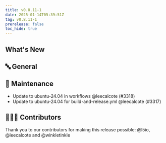 ```yaml
---
title: v0.8.11-1
date: 2025-01-14T05:39:51Z
tag: v0.8.11-1
prerelease: false
toc_hide: true
---
```


## What's New
## 🔤 General
## 🧰 Maintenance

- Update to ubuntu-24.04 in workflows @leecalcote (#3318)
- Update to ubuntu-24.04 for build-and-release.yml @leecalcote (#3317)

## 👨🏽‍💻 Contributors

Thank you to our contributors for making this release possible:
@l5io, @leecalcote and @winkletinkle
